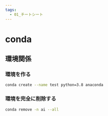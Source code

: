 ```yaml
---
tags:
  - 01_チートシート
---
```


# conda

## 環境関係

### 環境を作る

```zsh
conda create --name test python=3.8 anaconda
```

### 環境を完全に削除する

```zsh
conda remove -n ai --all
```
